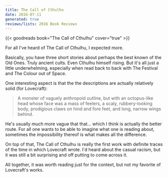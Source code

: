 ```yaml
---
title: The Call of Cthulhu
date: 2016-07-11
generated: true
reviews/lists: 2016 Book Reviews
---
```

{{< goodreads book="The Call of Cthulhu" cover="true" >}}

For all I've heard of The Call of Cthulhu, I expected more.  

Basically, you have three short stories about perhaps the best known of the Old Ones. Truly ancient cults. Even Cthulhu himself rising. But it's all just a little underwhelming, especially when read back to back with The Festival and The Colour out of Space.  

<!--more-->

One interesting aspect is that the the descriptions are actually relatively solid (for Lovecraft):  

> A monster of vaguely anthropoid outline, but with an octopus-like head whose face was a mass of feelers, a scaly, rubbery-looking body, prodigious claws on hind and fore feet, and long, narrow wings behind.

He's usually much more vague that that... which I think is actually the better route. For all one wants to be able to imagine what one is reading about, sometimes the impossibility thereof is what makes all the difference.  

On top of that, The Call of Cthulhu is really the first work with definite traces of the time in which Lovecraft wrote. I'd heard about the casual racism, but it was still a bit surprising and off putting to come across it.  

All together, it was worth reading just for the context, but not my favorite of Lovecraft's works.


